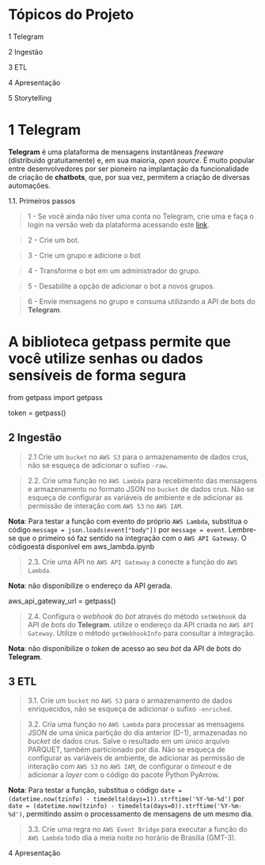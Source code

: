 #  Tópicos do Projeto

1 Telegram

2 Ingestão

3 ETL

4 Apresentação

5 Storytelling


# 1 Telegram

**Telegram** é uma plataforma de mensagens instantâneas *freeware* (distribuído gratuitamente) e, em sua maioria, *open source*. É muito popular entre desenvolvedores por ser pioneiro na implantação da funcionalidade de criação de **chatbots**, que, por sua vez, permitem a criação de diversas automações. 


1.1. Primeiros passos

> 1 - Se você ainda não tiver uma conta no Telegram, crie uma e faça o login na versão web da plataforma acessando este [link](https://web.telegram.org).

> 2 - Crie um bot.

> 3 - Crie um grupo e adicione o bot

> 4 - Transforme o bot em um administrador do grupo.

> 5 - Desabilite a opção de adicionar o bot a novos grupos.

> 6 - Envie mensagens no grupo e consuma utilizando a API de bots do **Telegram**.


# A biblioteca getpass permite que você utilize senhas ou dados sensíveis de forma segura

from getpass import getpass

token = getpass()

## 2 Ingestão

> 2.1 Crie um `bucket` no `AWS S3` para o armazenamento de dados crus, não se esqueça de adicionar o sufixo `-raw`.

> 2.2. Crie uma função no `AWS Lambda` para recebimento das mensagens e armazenamento no formato JSON no `bucket` de dados crus. Não se esqueça de configurar as variáveis de ambiente e de adicionar as permissão de interação com `AWS S3` no `AWS IAM`.

**Nota**: Para testar a função com evento do próprio `AWS Lambda`, substitua o código `message = json.loads(event["body"])` por `message = event`. Lembre-se que o primeiro só faz sentido na integração com o `AWS API Gateway`. O códigoestá disponível em aws_lambda.ipynb

> 2.3. Crie uma API no `AWS API Gateway` a conecte a função do `AWS Lambda`.

**Nota**: não disponibilize o endereço da API gerada.

aws_api_gateway_url = getpass()

> 2.4. Configura o *webhook* do *bot* através do método `setWebhook` da API de *bots* do **Telegram**. utilize o endereço da API criada no `AWS API Gateway`. Utilize o método `getWebhookInfo` para consultar a integração.

**Nota**: não disponibilize o *token* de acesso ao seu *bot* da API de *bots* do **Telegram**.

## 3 ETL 

> 3.1. Crie um `bucket` no `AWS S3` para o armazenamento de dados enriquecidos, não se esqueça de adicionar o sufixo `-enriched`.

> 3.2. Cria uma função no `AWS Lambda` para processar as mensagens JSON de uma única partição do dia anterior (D-1), armazenadas no *bucket* de dados crus. Salve o resultado em um único arquivo PARQUET, também particionado por dia. Não se esqueça de configurar as variáveis de ambiente, de adicionar as permissão de interação com `AWS S3` no `AWS IAM`, de configurar o *timeout* e de adicionar a *layer* com o código do pacote Python PyArrow.

**Nota**: Para testar a função, substitua o código `date = (datetime.now(tzinfo) - timedelta(days=1)).strftime('%Y-%m-%d')` por `date = (datetime.now(tzinfo) - timedelta(days=0)).strftime('%Y-%m-%d')`, permitindo assim o processamento de mensagens de um mesmo dia.

> 3.3. Crie uma regra no `AWS Event Bridge` para executar a função do `AWS Lambda` todo dia a meia noite no horário de Brasília (GMT-3).

4 Apresentação
